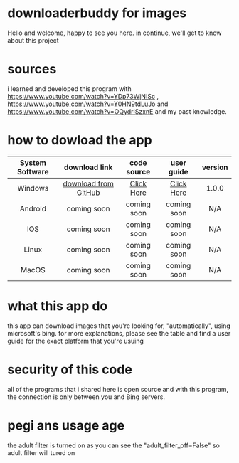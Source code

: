# downloaderbuddy for images
Hello and welcome, happy to see you here. in continue, we'll get to know about this project
# sources
i learned and developed this program with https://www.youtube.com/watch?v=YDp73WjNISc , https://www.youtube.com/watch?v=Y0HN9tdLuJo and https://www.youtube.com/watch?v=OQydrlSzxnE and my past knowledge.
# how to dowload the app
| System Software  | download link | code source | user guide | version
|     :---:      |     :---:      |     :---:      |     :---:      |     :---:      |
| Windows  | [download from GitHub](https://github.com/FlatAd560/ImageDownloaderBuddy/blob/main/Image%20Downloader%20Buddy%201.0.0.rar?raw=true)  | [Click Here](https://github.com/FlatAd560/ImageDownloaderBuddy/blob/main/sources/IDBwindows.py) | [Click Here](https://github.com/FlatAd560/ImageDownloaderBuddy/blob/main/UserGuideWindows.txt) | 1.0.0
| Android  | coming soon  | coming soon | coming soon | N/A | 
| IOS  | coming soon  | coming soon | coming soon | N/A |
| Linux  | coming soon  | coming soon | coming soon | N/A |
| MacOS  | coming soon  | coming soon | coming soon | N/A |
# what this app do
this app can download images that you're looking for, "automatically", using microsoft's bing. for more explanations, please see the table and find a user guide for the exact platform that you're usuing
# security of this code
all of the programs that i shared here is open source and with this program, the connection is only between you and Bing servers.
# pegi ans usage age
the adult filter is turned on as you can see the "adult_filter_off=False" so adult filter will tured on
